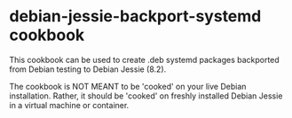 debian-jessie-backport-systemd cookbook
=======================================

This cookbook can be used to create .deb systemd packages backported from Debian testing to Debian Jessie (8.2).

The cookbook is NOT MEANT to be 'cooked' on your live Debian installation. Rather, it should be 'cooked' on freshly installed Debian Jessie in a virtual machine or container.
